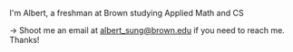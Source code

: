 I'm Albert, a freshman at Brown studying Applied Math and CS

-> Shoot me an email at albert_sung@brown.edu if you need to reach me. Thanks!
